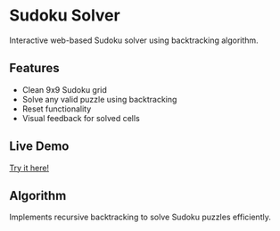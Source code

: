 # Sudoku Solver

Interactive web-based Sudoku solver using backtracking algorithm.

## Features
- Clean 9x9 Sudoku grid
- Solve any valid puzzle using backtracking
- Reset functionality
- Visual feedback for solved cells

## Live Demo
[Try it here!](https://prathamA-343.github.io/sudoku-solver/)

## Algorithm
Implements recursive backtracking to solve Sudoku puzzles efficiently.
